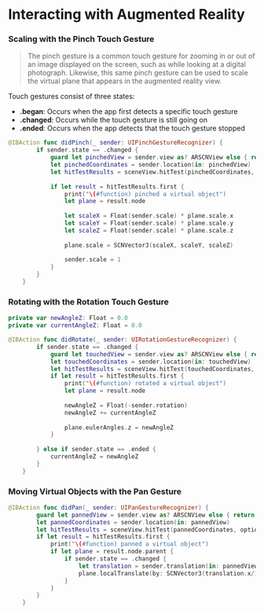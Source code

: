# Interacting with Augmented Reality 

### Scaling with the Pinch Touch Gesture 

> The pinch gesture is a common touch gesture for zooming in or out of an image displayed on the screen, such as while looking at a digital photograph. Likewise, this same pinch gesture can be used to scale the virtual plane that appears in the augmented reality view.

Touch gestures consist of three states:

* **.began**: Occurs when the app first detects a specific touch gesture 
* **.changed**: Occurs while the touch gesture is still going on
* **.ended**: Occurs when the app detects that the touch gesture stopped 

```swift
@IBAction func didPinch(_ sender: UIPinchGestureRecognizer) {
        if sender.state == .changed {
            guard let pinchedView = sender.view as? ARSCNView else { return }
            let pinchedCoordinates = sender.location(in: pinchedView)
            let hitTestResults = sceneView.hitTest(pinchedCoordinates, options: nil)
            
            if let result = hitTestResults.first {
                print("\(#function) pinched a virtual object")
                let plane = result.node
                
                let scaleX = Float(sender.scale) * plane.scale.x
                let scaleY = Float(sender.scale) * plane.scale.y
                let scaleZ = Float(sender.scale) * plane.scale.z
                
                plane.scale = SCNVector3(scaleX, scaleY, scaleZ)
                
                sender.scale = 1
            }
        }
    }
```



### Rotating with the Rotation Touch Gesture 

```swift
private var newAngleZ: Float = 0.0
private var currentAngleZ: Float = 0.0

@IBAction func didRotate(_ sender: UIRotationGestureRecognizer) {
        if sender.state == .changed {
            guard let touchedView = sender.view as? ARSCNView else { return }
            let touchedCoordinates = sender.location(in: touchedView)
            let hitTestResults = sceneView.hitTest(touchedCoordinates, options: nil)
            if let result = hitTestResults.first {
                print("\(#function) rotated a virtual object")
                let plane = result.node
                
                newAngleZ = Float(-sender.rotation)
                newAngleZ += currentAngleZ
                
                plane.eulerAngles.z = newAngleZ
            }
            
        } else if sender.state == .ended {
            currentAngleZ = newAngleZ
        }
    }
```



### Moving Virtual Objects with the Pan Gesture 

```swift
@IBAction func didPan(_ sender: UIPanGestureRecognizer) {
        guard let pannedView = sender.view as? ARSCNView else { return }
        let pannedCoordinates = sender.location(in: pannedView)
        let hitTestResults = sceneView.hitTest(pannedCoordinates, options: nil)
        if let result = hitTestResults.first {
            print("\(#function) panned a virtual object")
            if let plane = result.node.parent {
                if sender.state == .changed {
                    let translation = sender.translation(in: pannedView)
                    plane.localTranslate(by: SCNVector3(translation.x/10000, -translation.y/10000, 0.0))
                }
            }
        }
    }
```

